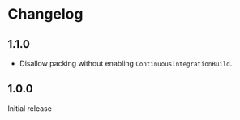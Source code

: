 # Changelog
## 1.1.0
* Disallow packing without enabling `ContinuousIntegrationBuild`.

## 1.0.0
Initial release
